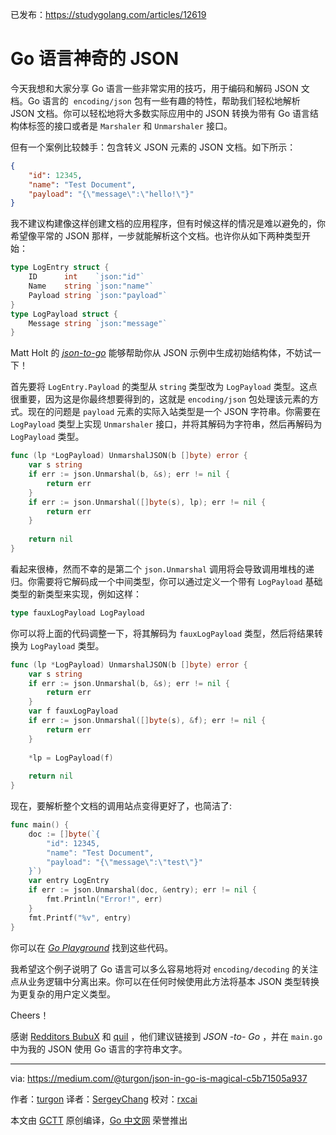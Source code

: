已发布：https://studygolang.com/articles/12619

# Go 语言神奇的 JSON

今天我想和大家分享 Go 语言一些非常实用的技巧，用于编码和解码 JSON 文档。Go 语言的  `encoding/json` 包有一些有趣的特性，帮助我们轻松地解析 JSON 文档。你可以轻松地将大多数实际应用中的 JSON 转换为带有 Go 语言结构体标签的接口或者是 `Marshaler` 和 `Unmarshaler` 接口。

但有一个案例比较棘手：包含转义 JSON 元素的 JSON 文档。如下所示：

```json
{
	"id": 12345,
	"name": "Test Document",
	"payload": "{\"message\":\"hello!\"}"
}
```

我不建议构建像这样创建文档的应用程序，但有时候这样的情况是难以避免的，你希望像平常的 JSON 那样，一步就能解析这个文档。也许你从如下两种类型开始：

```go
type LogEntry struct {
	ID      int    `json:"id"`
	Name    string `json:"name"`
	Payload string `json:"payload"`
}
type LogPayload struct {
	Message string `json:"message"`
}
```

Matt Holt 的 [*json-to-go*](https://mholt.github.io/json-to-go/) 能够帮助你从 JSON 示例中生成初始结构体，不妨试一下！

首先要将 `LogEntry.Payload` 的类型从 `string` 类型改为 `LogPayload` 类型。这点很重要，因为这是你最终想要得到的，这就是 `encoding/json` 包处理该元素的方式。现在的问题是 `payload` 元素的实际入站类型是一个 JSON 字符串。你需要在 `LogPayload` 类型上实现 `Unmarshaler` 接口，并将其解码为字符串，然后再解码为 `LogPayload` 类型。

```go
func (lp *LogPayload) UnmarshalJSON(b []byte) error {
	var s string
	if err := json.Unmarshal(b, &s); err != nil {
		return err
	}
	if err := json.Unmarshal([]byte(s), lp); err != nil {
		return err
	}
 
	return nil
}
```

看起来很棒，然而不幸的是第二个 `json.Unmarshal` 调用将会导致调用堆栈的递归。你需要将它解码成一个中间类型，你可以通过定义一个带有 `LogPayload` 基础类型的新类型来实现，例如这样：

```go
type fauxLogPayload LogPayload
```

你可以将上面的代码调整一下，将其解码为 `fauxLogPayload` 类型，然后将结果转换为 `LogPayload` 类型。


```go
func (lp *LogPayload) UnmarshalJSON(b []byte) error {
	var s string
	if err := json.Unmarshal(b, &s); err != nil {
		return err
	}
	var f fauxLogPayload
	if err := json.Unmarshal([]byte(s), &f); err != nil {
		return err
	}
 
	*lp = LogPayload(f)
 
	return nil
}
```


现在，要解析整个文档的调用站点变得更好了，也简洁了:

```go
func main() {
	doc := []byte(`{
		"id": 12345,
		"name": "Test Document",
		"payload": "{\"message\":\"test\"}"
	}`)
	var entry LogEntry
	if err := json.Unmarshal(doc, &entry); err != nil {
		fmt.Println("Error!", err)
	}
	fmt.Printf("%v", entry)
}
```

你可以在 [*Go Playground*](https://play.golang.org/p/8l4K4GCF--U) 找到这些代码。

我希望这个例子说明了 Go 语言可以多么容易地将对  `encoding/decoding` 的关注点从业务逻辑中分离出来。你可以在任何时候使用此方法将基本 JSON 类型转换为更复杂的用户定义类型。

Cheers！

感谢 [Redditors BubuX](https://www.reddit.com/r/golang/comments/801c4i/json_in_go_is_magical/dusgzny/) 和 [quiI](https://www.reddit.com/r/golang/comments/801c4i/json_in_go_is_magical/duso6pc/) ，他们建议链接到 *JSON -to- Go* ，并在 `main.go` 中为我的 JSON 使用 Go 语言的字符串文字。

----------------

via: https://medium.com/@turgon/json-in-go-is-magical-c5b71505a937

作者：[turgon](https://medium.com/@turgon)
译者：[SergeyChang](https://github.com/SergeyChang)
校对：[rxcai](https://github.com/rxcai)

本文由 [GCTT](https://github.com/studygolang/GCTT) 原创编译，[Go 中文网](https://studygolang.com/) 荣誉推出


